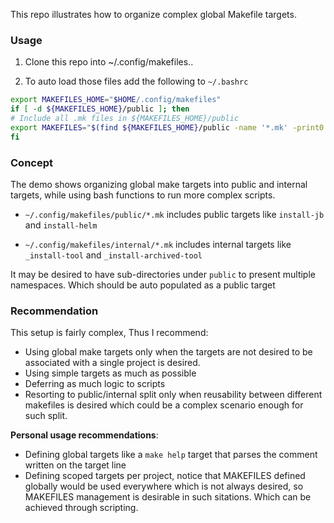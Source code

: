 
This repo illustrates how to organize complex global Makefile targets.

### Usage

1. Clone this repo into ~/.config/makefiles..

2. To auto load those files add the following to `~/.bashrc`

```bash
export MAKEFILES_HOME="$HOME/.config/makefiles"
if [ -d ${MAKEFILES_HOME}/public ]; then
# Include all .mk files in ${MAKEFILES_HOME}/public
export MAKEFILES="$(find ${MAKEFILES_HOME}/public -name '*.mk' -print0 | xargs -0 echo | tr ' ' ':')"
fi
```

### Concept

The demo shows organizing global make targets into public and internal targets, while using bash functions to run more complex scripts.

- `~/.config/makefiles/public/*.mk` includes public targets like `install-jb` and `install-helm`

- `~/.config/makefiles/internal/*.mk` includes internal targets like `_install-tool` and `_install-archived-tool`

It may be desired to have sub-directories under `public` to present multiple namespaces. Which should be auto populated as a public target

### Recommendation

This setup is fairly complex, Thus I recommend:

- Using global make targets only when the targets are not desired to be associated with a single project is desired.
- Using simple targets as much as possible
- Deferring as much logic to scripts
- Resorting to public/internal split only when reusability between different makefiles is desired which could be a complex scenario enough for such split.

**Personal usage recommendations**:
- Defining global targets like a `make help` target that parses the comment written on the target line
- Defining scoped targets per project, notice that MAKEFILES defined globally would be used everywhere which is not always desired, so MAKEFILES management is desirable in such sitations. Which can be achieved through scripting.

